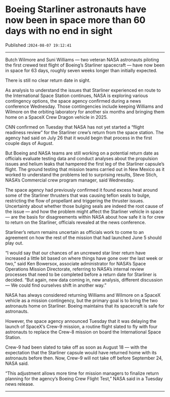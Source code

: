 # Boeing Starliner astronauts have now been in space more than 60 days with no end in sight

Published :`2024-08-07 19:12:41`

---

Butch Wilmore and Suni Williams — two veteran NASA astronauts piloting the first crewed test flight of Boeing’s Starliner spacecraft — have now been in space for 63 days, roughly seven weeks longer than initially expected.

There is still no clear return date in sight.

As analysis to understand the issues that Starliner experienced en route to the International Space Station continues, NASA is exploring various contingency options, the space agency confirmed during a news conference Wednesday. Those contingencies include keeping Williams and Wilmore on the orbiting laboratory for another six months and bringing them home on a SpaceX Crew Dragon vehicle in 2025.

CNN confirmed on Tuesday that NASA has not yet started a “flight readiness review” for the Starliner crew’s return from the space station. The agency had said on July 26 that it would begin that process in the first couple days of August.

But Boeing and NASA teams are still working on a potential return date as officials evaluate testing data and conduct analyses about the propulsion issues and helium leaks that hampered the first leg of the Starliner capsule’s flight. The ground testing that mission teams carried out in New Mexico as it worked to understand the problems led to surprising results, Steve Stich, NASA’s Commercial crew program manager, said Wednesday.

The space agency had previously confirmed it found excess heat around some of the Starliner thrusters that was causing teflon seals to bulge, restricting the flow of propellant and triggering the thruster issues. Uncertainty about whether those bulging seals are indeed the root cause of the issue — and how the problem might affect the Starliner vehicle in space — are the basis for disagreements within NASA about how safe it is for crew to return on the Starliner, officials revealed at the news conference.

Starliner’s return remains uncertain as officials work to come to an agreement on how the rest of the mission that had launched June 5 should play out.

“I would say that our chances of an uncrewed star liner return have increased a little bit based on where things have gone over the last week or two,” said Ken Bowersox, associate administrator for NASA’s Space Operations Mission Directorate, referring to NASA’s internal review processes that need to be completed before a return date for Starliner is decided. “But again, new data coming in, new analysis, different discussion — We could find ourselves shift in another way.”

NASA has always considered returning Williams and Wilmore on a SpaceX vehicle as a mission contingency, but the primary goal is to bring the two astronauts home on Starliner. Boeing maintains that its spacecraft is safe for astronauts.

However, the space agency announced Tuesday that it was delaying the launch of SpaceX’s Crew-9 mission, a routine flight slated to fly with four astronauts to replace the Crew-8 mission on board the International Space Station.

Crew-9 had been slated to take off as soon as August 18 — with the expectation that the Starliner capsule would have returned home with its astronauts before then. Now, Crew-9 will not take off before September 24, NASA said.

“This adjustment allows more time for mission managers to finalize return planning for the agency’s Boeing Crew Flight Test,” NASA said in a Tuesday news release.

---

